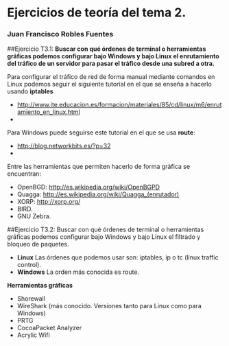 ﻿# Ejercicios de teoría del tema 2.
### Juan Francisco Robles Fuentes

##Ejercicio T3.1:
**Buscar con qué órdenes de terminal o herramientas gráficas podemos configurar bajo Windows y bajo Linux el enrutamiento del tráfico de un servidor para pasar el tráfico desde una subred a otra.**

Para configurar el tráfico de red de forma manual mediante comandos en Linux podemos seguir el siguiente tutorial en el que se enseña a hacerlo usando **iptables**

* http://www.ite.educacion.es/formacion/materiales/85/cd/linux/m6/enrutamiento_en_linux.html
* 
Para Windows puede seguirse este tutorial en el que se usa **route**:
* http://blog.networkbits.es/?p=32
* 
Entre las herramientas que permiten hacerlo de forma gráfica se encuentran: 
* OpenBGD: http://es.wikipedia.org/wiki/OpenBGPD
* Quagga: http://es.wikipedia.org/wiki/Quagga_(enrutador)
* XORP: http://xorp.org/
* BIRD.
* GNU Zebra.
 
##Ejercicio T3.2:
Buscar con qué órdenes de terminal o herramientas gráficas podemos configurar bajo Windows y bajo Linux el filtrado y bloqueo de paquetes. 
* **Linux**
Las órdenes que podemos usar son: iptables, ip o tc (linux traffic control).
* **Windows**
La orden más conocida es route.

**Herramientas gráficas**
* Shorewall
* WireShark (más conocido. Versiones tanto para Linux como para Windows) 
* PRTG 
* CocoaPacket Analyzer 
* Acrylic Wifi
